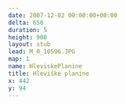 ```yaml
---
date: 2007-12-02 00:00:00+00:00
delta: 650
duration: 5
height: 908
layout: stub
lead: M_0_10596.JPG
map: 1
name: HleviskePlanine
title: Hleviške planine
x: 442
y: 94
---
```

